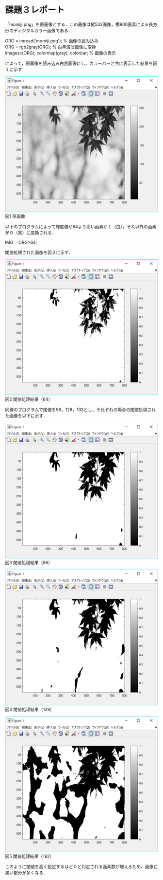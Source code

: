 ﻿# 課題３レポート

「momiji.png」を原画像とする．この画像は縦533画像，横800画素による長方形のディジタルカラー画像である．

ORG = imread('momiji.png'); % 画像の読み込み  
ORG = rgb2gray(ORG); % 白黒濃淡画像に変換  
imagesc(ORG); colormap(gray); colorbar; % 画像の表示

によって，原画像を読み込み白黒画像にし，カラーバーと共に表示した結果を図１に示す．

![原画像](https://github.com/15ec092/lecture_image_processing/blob/master/image/org_img3.png?raw=true)  
図1 原画像

以下のプログラムによって輝度値が64より高い画素が１（白），それ以外の画素が０（黒）に変換される．

IMG = ORG>64;

閾値処理された画像を図２に示す．

![原画像](https://github.com/15ec092/lecture_image_processing/blob/master/image/kadai3_1.png?raw=true)  
図2 閾値処理結果（64）

同様のプログラムで閾値を96，128，192とし，それぞれの場合の閾値処理された画像を以下に示す．

![原画像](https://github.com/15ec092/lecture_image_processing/blob/master/image/kadai3_2.png?raw=true)  
図3 閾値処理結果（96）

![原画像](https://github.com/15ec092/lecture_image_processing/blob/master/image/kadai3_3.png?raw=true)  
図4 閾値処理結果（128）

![原画像](https://github.com/15ec092/lecture_image_processing/blob/master/image/kadai3_4.png?raw=true)  
図5 閾値処理結果（192）

このように閾値を高く設定するほど０と判定される画素数が増えるため、画像に黒い部分が多くなる．
